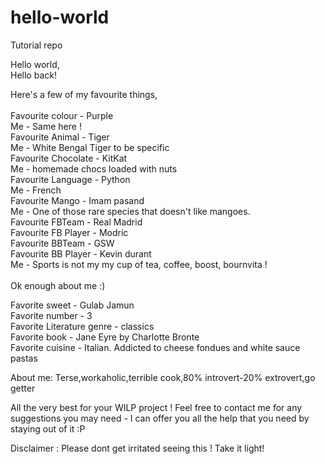 # hello-world
Tutorial repo<br>

Hello world,<br>
Hello back!<br>

Here's a few of my favourite things,<br>
<br>
Favourite colour - Purple <br>
  Me - Same here ! <br>
Favourite Animal - Tiger<br>
 Me - White Bengal Tiger to be specific<br>
Favourite Chocolate - KitKat<br>
 Me - homemade chocs loaded with nuts<br>
Favourite Language - Python<br>
 Me - French<br>
Favourite Mango - Imam pasand<br>
 Me - One of those rare species that doesn't like mangoes.<br>
Favourite FBTeam - Real Madrid<br>
Favourite FB Player - Modric<br>
Favourite BBTeam - GSW<br>
Favourite BB Player - Kevin durant<br>
 Me - Sports is not my my cup of tea, coffee, boost, bournvita !<br>
<br>
Ok enough about me :)


Favorite sweet - Gulab Jamun<br>
Favorite number - 3<br>
Favorite Literature genre - classics<br>
Favorite book - Jane Eyre by Charlotte Bronte<br>
Favorite cuisine - Italian. Addicted to cheese fondues and white sauce pastas<br>

About me:
Terse,workaholic,terrible cook,80% introvert-20% extrovert,go getter

All the very best for your WILP project !
Feel free to contact me for any suggestions you may need - I can offer you all the help that you need by staying out of it :P

Disclaimer : Please dont get irritated seeing this ! Take it light!
